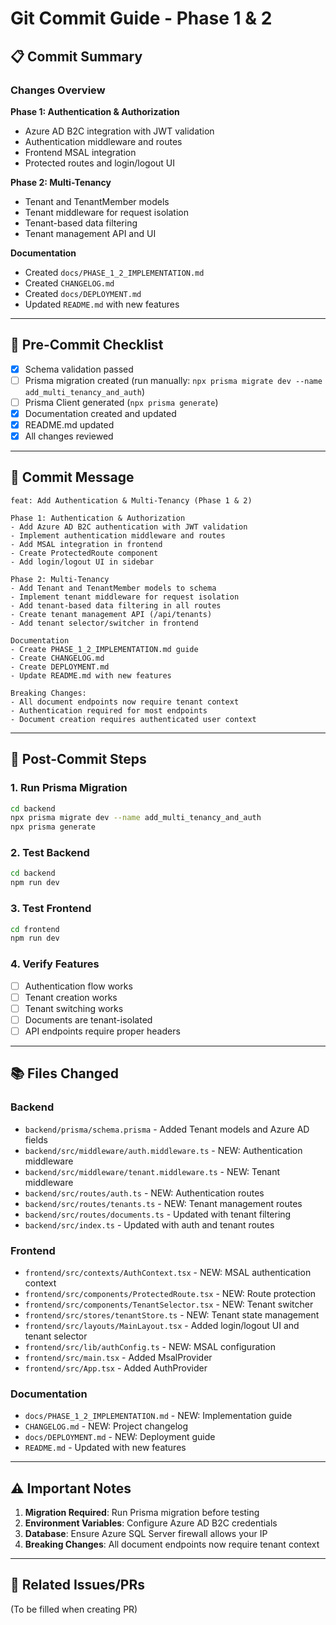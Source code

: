 # Git Commit Guide - Phase 1 & 2

## 📋 Commit Summary

### Changes Overview

**Phase 1: Authentication & Authorization**
- Azure AD B2C integration with JWT validation
- Authentication middleware and routes
- Frontend MSAL integration
- Protected routes and login/logout UI

**Phase 2: Multi-Tenancy**
- Tenant and TenantMember models
- Tenant middleware for request isolation
- Tenant-based data filtering
- Tenant management API and UI

**Documentation**
- Created `docs/PHASE_1_2_IMPLEMENTATION.md`
- Created `CHANGELOG.md`
- Created `docs/DEPLOYMENT.md`
- Updated `README.md` with new features

---

## 🚀 Pre-Commit Checklist

- [x] Schema validation passed
- [ ] Prisma migration created (run manually: `npx prisma migrate dev --name add_multi_tenancy_and_auth`)
- [ ] Prisma Client generated (`npx prisma generate`)
- [x] Documentation created and updated
- [x] README.md updated
- [x] All changes reviewed

---

## 📝 Commit Message

```
feat: Add Authentication & Multi-Tenancy (Phase 1 & 2)

Phase 1: Authentication & Authorization
- Add Azure AD B2C authentication with JWT validation
- Implement authentication middleware and routes
- Add MSAL integration in frontend
- Create ProtectedRoute component
- Add login/logout UI in sidebar

Phase 2: Multi-Tenancy
- Add Tenant and TenantMember models to schema
- Implement tenant middleware for request isolation
- Add tenant-based data filtering in all routes
- Create tenant management API (/api/tenants)
- Add tenant selector/switcher in frontend

Documentation
- Create PHASE_1_2_IMPLEMENTATION.md guide
- Create CHANGELOG.md
- Create DEPLOYMENT.md
- Update README.md with new features

Breaking Changes:
- All document endpoints now require tenant context
- Authentication required for most endpoints
- Document creation requires authenticated user context
```

---

## 🔧 Post-Commit Steps

### 1. Run Prisma Migration

```bash
cd backend
npx prisma migrate dev --name add_multi_tenancy_and_auth
npx prisma generate
```

### 2. Test Backend

```bash
cd backend
npm run dev
```

### 3. Test Frontend

```bash
cd frontend
npm run dev
```

### 4. Verify Features

- [ ] Authentication flow works
- [ ] Tenant creation works
- [ ] Tenant switching works
- [ ] Documents are tenant-isolated
- [ ] API endpoints require proper headers

---

## 📚 Files Changed

### Backend
- `backend/prisma/schema.prisma` - Added Tenant models and Azure AD fields
- `backend/src/middleware/auth.middleware.ts` - NEW: Authentication middleware
- `backend/src/middleware/tenant.middleware.ts` - NEW: Tenant middleware
- `backend/src/routes/auth.ts` - NEW: Authentication routes
- `backend/src/routes/tenants.ts` - NEW: Tenant management routes
- `backend/src/routes/documents.ts` - Updated with tenant filtering
- `backend/src/index.ts` - Updated with auth and tenant routes

### Frontend
- `frontend/src/contexts/AuthContext.tsx` - NEW: MSAL authentication context
- `frontend/src/components/ProtectedRoute.tsx` - NEW: Route protection
- `frontend/src/components/TenantSelector.tsx` - NEW: Tenant switcher
- `frontend/src/stores/tenantStore.ts` - NEW: Tenant state management
- `frontend/src/layouts/MainLayout.tsx` - Added login/logout UI and tenant selector
- `frontend/src/lib/authConfig.ts` - NEW: MSAL configuration
- `frontend/src/main.tsx` - Added MsalProvider
- `frontend/src/App.tsx` - Added AuthProvider

### Documentation
- `docs/PHASE_1_2_IMPLEMENTATION.md` - NEW: Implementation guide
- `CHANGELOG.md` - NEW: Project changelog
- `docs/DEPLOYMENT.md` - NEW: Deployment guide
- `README.md` - Updated with new features

---

## ⚠️ Important Notes

1. **Migration Required**: Run Prisma migration before testing
2. **Environment Variables**: Configure Azure AD B2C credentials
3. **Database**: Ensure Azure SQL Server firewall allows your IP
4. **Breaking Changes**: All document endpoints now require tenant context

---

## 🔗 Related Issues/PRs

(To be filled when creating PR)

